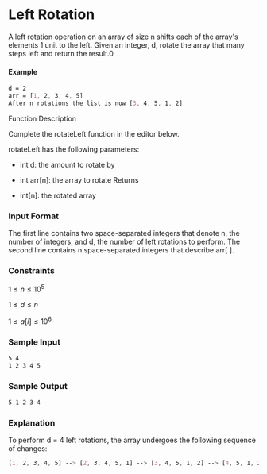 # Left Rotation

A left rotation operation on an array of size n shifts each of the array's elements 1 unit to the left. Given an integer, d, rotate the array that many steps left and return the result.0

#### Example
```css
d = 2
arr = [1, 2, 3, 4, 5]
After n rotations the list is now [3, 4, 5, 1, 2]
```

Function Description

Complete the rotateLeft function in the editor below.

rotateLeft has the following parameters:

- int d: the amount to rotate by
- int arr[n]: the array to rotate
Returns

- int[n]: the rotated array

### Input Format

The first line contains two space-separated integers that denote n, the number of integers, and d, the number of left rotations to perform.
The second line contains n space-separated integers that describe arr[ ].

### Constraints
$1 \leq n \leq 10^5$

$1 \leq d \leq n$

$1 \leq a[i] \leq 10^6$

### Sample Input
```css
5 4
1 2 3 4 5
```
### Sample Output
```css
5 1 2 3 4
```
### Explanation
To perform d = 4 left rotations, the array undergoes the following sequence of changes:
```css
[1, 2, 3, 4, 5] --> [2, 3, 4, 5, 1] --> [3, 4, 5, 1, 2] --> [4, 5, 1, 2, 3] --> [5, 1, 2, 3, 4]
```
